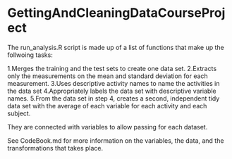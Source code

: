 GettingAndCleaningDataCourseProject
===================================

The run_analysis.R script is made up of a list of functions that make up the follwoing tasks:

1.Merges the training and the test sets to create one data set.
2.Extracts only the measurements on the mean and standard deviation for each measurement. 
3.Uses descriptive activity names to name the activities in the data set
4.Appropriately labels the data set with descriptive variable names. 
5.From the data set in step 4, creates a second, independent tidy data set with the average of each variable for each activity and each subject.

They are connected with variables to allow passing for each dataset.

See CodeBook.md for more information on the variables, the data, and the transformations that takes place.
